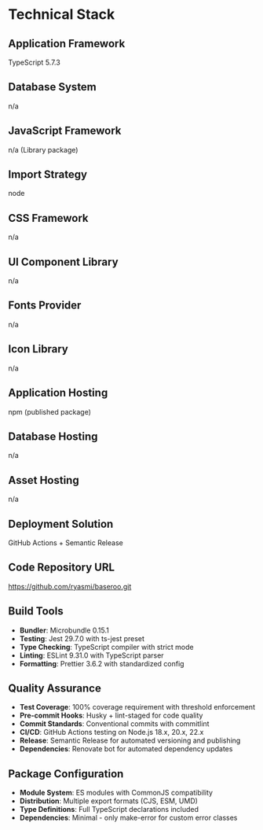 # Technical Stack

## Application Framework

TypeScript 5.7.3

## Database System

n/a

## JavaScript Framework

n/a (Library package)

## Import Strategy

node

## CSS Framework

n/a

## UI Component Library

n/a

## Fonts Provider

n/a

## Icon Library

n/a

## Application Hosting

npm (published package)

## Database Hosting

n/a

## Asset Hosting

n/a

## Deployment Solution

GitHub Actions + Semantic Release

## Code Repository URL

https://github.com/ryasmi/baseroo.git

## Build Tools

- **Bundler**: Microbundle 0.15.1
- **Testing**: Jest 29.7.0 with ts-jest preset
- **Type Checking**: TypeScript compiler with strict mode
- **Linting**: ESLint 9.31.0 with TypeScript parser
- **Formatting**: Prettier 3.6.2 with standardized config

## Quality Assurance

- **Test Coverage**: 100% coverage requirement with threshold enforcement
- **Pre-commit Hooks**: Husky + lint-staged for code quality
- **Commit Standards**: Conventional commits with commitlint
- **CI/CD**: GitHub Actions testing on Node.js 18.x, 20.x, 22.x
- **Release**: Semantic Release for automated versioning and publishing
- **Dependencies**: Renovate bot for automated dependency updates

## Package Configuration

- **Module System**: ES modules with CommonJS compatibility
- **Distribution**: Multiple export formats (CJS, ESM, UMD)
- **Type Definitions**: Full TypeScript declarations included
- **Dependencies**: Minimal - only make-error for custom error classes
